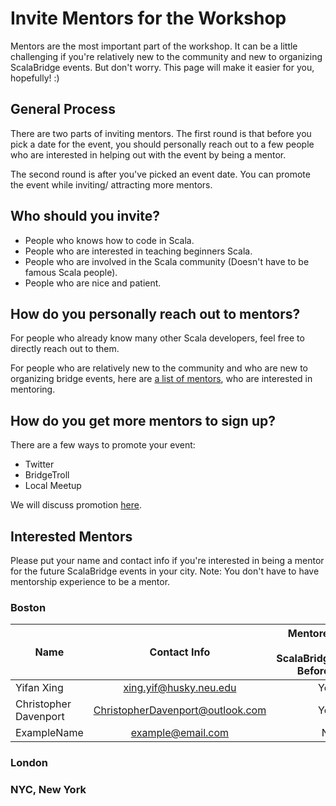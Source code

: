 # Invite Mentors for the Workshop
Mentors are the most important part of the workshop. It can be a little challenging if you're relatively new to the community and new to organizing ScalaBridge events. But don't worry. This page will make it easier for you, hopefully! :)


## General Process
There are two parts of inviting mentors.
The first round is that before you pick a date for the event, you should personally reach out to a few people who are interested in helping out with the event by being a mentor.

The second round is after you've picked an event date. You can promote the event while inviting/ attracting more mentors.


## Who should you invite?
- People who knows how to code in Scala.
- People who are interested in teaching beginners Scala.
- People who are involved in the Scala community (Doesn't have to be famous Scala people).
- People who are nice and patient.


## How do you personally reach out to mentors?
For people who already know many other Scala developers, feel free to directly reach out to them.

For people who are relatively new to the community and who are new to organizing bridge events, here are [a list of mentors](#interested--mentors), who are interested in mentoring.

## How do you get more mentors to sign up?
There are a few ways to promote your event:
- Twitter
- BridgeTroll
- Local Meetup

We will discuss promotion [here](#promote-workshop.md).



## Interested  Mentors
Please put your name and contact info if you're interested in being a mentor for the future ScalaBridge events in your city. Note: You don't have to have mentorship experience to be a mentor.


### Boston
| Name                      | Contact Info                      | Mentored in ScalaBridge Before? |
| ------------              |:---------------------------------:| -------:|
| Yifan Xing                | xing.yif@husky.neu.edu            |   Yes   |
| Christopher Davenport     | ChristopherDavenport@outlook.com  |   Yes   |
| ExampleName               | example@email.com                 |   No    |

### London


### NYC, New York


